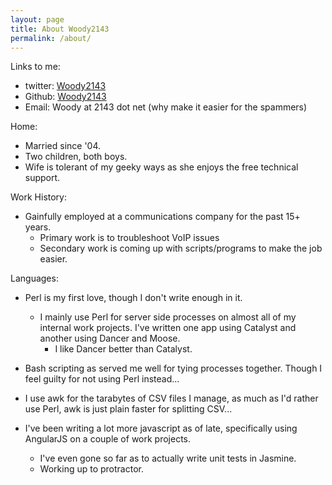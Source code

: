 ```yaml
---
layout: page
title: About Woody2143
permalink: /about/
---
```


Links to me:
- twitter: [Woody2143](https://twitter.com/Woody2143)
- Github: [Woody2143](https://github.com/Woody2143)
- Email: Woody at 2143 dot net (why make it easier for the spammers)

Home:
- Married since '04.
- Two children, both boys.
- Wife is tolerant of my geeky ways as she enjoys the free technical support.

Work History:
- Gainfully employed at a communications company for the past 15+ years.
  - Primary work is to troubleshoot VoIP issues
  - Secondary work is coming up with scripts/programs to make the job easier.

Languages:
- Perl is my first love, though I don't write enough in it.
  - I mainly use Perl for server side processes on almost all of my internal work projects. I've written one app using Catalyst and another using Dancer and Moose.
    - I like Dancer better than Catalyst.

- Bash scripting as served me well for tying processes together. Though I feel guilty for not using Perl instead...
- I use awk for the tarabytes of CSV files I manage, as much as I'd rather use Perl, awk is just plain faster for splitting CSV...
- I've been writing a lot more javascript as of late, specifically using AngularJS on a couple of work projects.
  - I've even gone so far as to actually write unit tests in Jasmine.
  - Working up to protractor.
